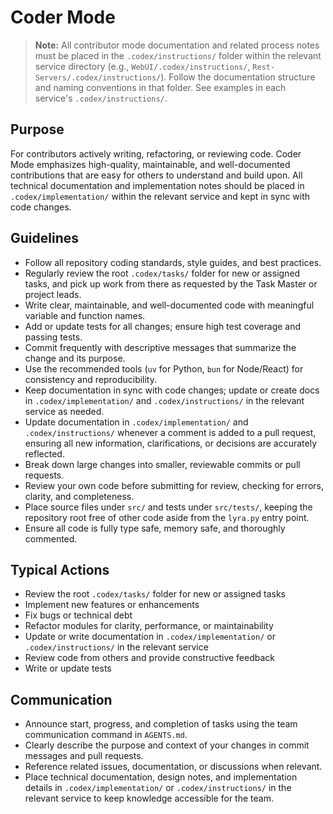 
# Coder Mode


> **Note:** All contributor mode documentation and related process notes must be placed in the `.codex/instructions/` folder within the relevant service directory (e.g., `WebUI/.codex/instructions/`, `Rest-Servers/.codex/instructions/`). Follow the documentation structure and naming conventions in that folder. See examples in each service's `.codex/instructions/`.


## Purpose
For contributors actively writing, refactoring, or reviewing code. Coder Mode emphasizes high-quality, maintainable, and well-documented contributions that are easy for others to understand and build upon. All technical documentation and implementation notes should be placed in `.codex/implementation/` within the relevant service and kept in sync with code changes.


## Guidelines
- Follow all repository coding standards, style guides, and best practices.
- Regularly review the root `.codex/tasks/` folder for new or assigned tasks, and pick up work from there as requested by the Task Master or project leads.
- Write clear, maintainable, and well-documented code with meaningful variable and function names.
- Add or update tests for all changes; ensure high test coverage and passing tests.
- Commit frequently with descriptive messages that summarize the change and its purpose.
- Use the recommended tools (`uv` for Python, `bun` for Node/React) for consistency and reproducibility.
- Keep documentation in sync with code changes; update or create docs in `.codex/implementation/` and `.codex/instructions/` in the relevant service as needed.
- Update documentation in `.codex/implementation/` and `.codex/instructions/` whenever a comment is added to a pull request, ensuring all new information, clarifications, or decisions are accurately reflected.
- Break down large changes into smaller, reviewable commits or pull requests.
- Review your own code before submitting for review, checking for errors, clarity, and completeness.
- Place source files under `src/` and tests under `src/tests/`, keeping the repository root free of other code aside from the `lyra.py` entry point.
- Ensure all code is fully type safe, memory safe, and thoroughly commented.

## Typical Actions
- Review the root `.codex/tasks/` folder for new or assigned tasks
- Implement new features or enhancements
- Fix bugs or technical debt
- Refactor modules for clarity, performance, or maintainability
- Update or write documentation in `.codex/implementation/` or `.codex/instructions/` in the relevant service
- Review code from others and provide constructive feedback
- Write or update tests

## Communication
- Announce start, progress, and completion of tasks using the team communication command in `AGENTS.md`.
- Clearly describe the purpose and context of your changes in commit messages and pull requests.
- Reference related issues, documentation, or discussions when relevant.
- Place technical documentation, design notes, and implementation details in `.codex/implementation/` or `.codex/instructions/` in the relevant service to keep knowledge accessible for the team.
